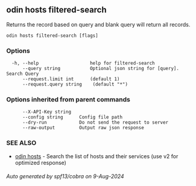 ## odin hosts filtered-search

Returns the record based on query and blank query will return all records.

```
odin hosts filtered-search [flags]
```

### Options

```
  -h, --help                   help for filtered-search
      --query string           Optional json string for [query]. Search Query
      --request.limit int      (default 1)
      --request.query string    (default "*")
```

### Options inherited from parent commands

```
      --X-API-Key string   
      --config string      Config file path
      --dry-run            Do not send the request to server
      --raw-output         Output raw json response
```

### SEE ALSO

* [odin hosts](odin_hosts.md)	 - Search the list of hosts and their services (use v2 for optimized response)

###### Auto generated by spf13/cobra on 9-Aug-2024

